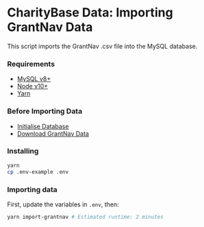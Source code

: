 # CharityBase Data: Importing GrantNav Data

This script imports the GrantNav .csv file into the MySQL database.

### Requirements

- [MySQL v8+](https://www.mysql.com)
- [Node v10+](https://nodejs.org)
- [Yarn](https://yarnpkg.com)

### Before Importing Data

- [Initialise Database](../init-db)
- [Download GrantNav Data](../download-grantnav)

### Installing

```bash
yarn
cp .env-example .env
```

### Importing data

First, update the variables in `.env`, then:

```bash
yarn import-grantnav # Estimated runtime: 2 minutes
```
